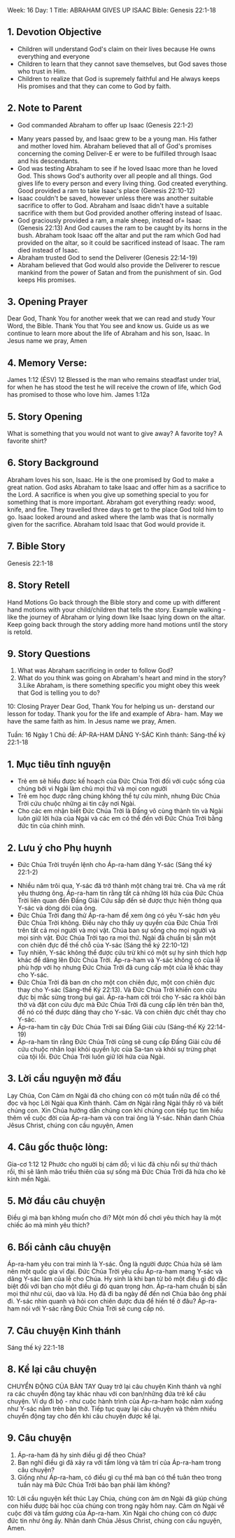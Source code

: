 Week: 16
Day: 1
Title: ABRAHAM GIVES UP ISAAC
Bible: Genesis 22:1-18
## 1. Devotion Objective
- Children will understand God's claim on their lives because He owns everything and everyone
- Children to learn that they cannot save themselves, but God saves those who trust in Him.
- Children to realize that God is supremely faithful and He always keeps His promises and that they can come to God by faith.

## 2. Note to Parent
* God commanded Abraham to offer up Isaac (Genesis 22:1-2)
- Many years passed by, and Isaac grew to be a young man. His father and mother loved him. Abraham believed that all of God's promises concerning the coming Deliver-E er were to be fulfilled through Isaac and his descendants.
- God was testing Abraham to see if he loved Isaac more than he loved God. This shows God's authority over all people and all things. God gives life to every person and every living thing. God created everything. Good provided a ram to take Isaac's place (Genesis 22:10-12)
- Isaac couldn't be saved, however unless there was another suitable sacrifice to offer to God. Abraham and Isaac didn't have a suitable sacrifice with them but God provided another offering instead of Isaac.
- God graciously provided a ram, a male sheep, instead of= Isaac (Genesis 22:13) And God causes the ram to be caught by its horns in the bush. Abraham took Isaac off the altar and put the ram which God had provided on the altar, so it could be sacrificed instead of Isaac. The ram died instead of Isaac.
- Abraham trusted God to send the Deliverer (Genesis 22:14-19)
- Abraham believed that God would also provide the Deliverer to rescue mankind from the power of Satan and from the punishment of sin. God keeps His promises.

## 3. Opening Prayer
 Dear God, Thank You for another week that we can read and study Your Word, the Bible. Thank You that You see and know us. Guide us as we continue to learn more about the life of Abraham and his son, Isaac. In Jesus name we pray, Amen

## 4. Memory Verse:
 James 1:12 (ÉSV) 12 Blessed is the man who remains steadfast under trial, for when he has stood the test he will receive the crown of life, which God has promised to those who love him. James 1:12a

## 5. Story Opening
What is something that you would not want to give away? A favorite toy? A favorite shirt?

## 6. Story Background
Abraham loves his son, Isaac. He is the one promised by God to make a great nation. God asks Abraham to take Isaac and offer him as a sacrifice to the Lord. A sacrifice is when you give up something special to you for something that is more important. Abraham got everything ready: wood, knife, and fire. They travelled three days to get to the place God told him to go. Isaac looked around and asked where the lamb was that is normally given for the sacrifice. Abraham told Isaac that God would provide it.
## 7. Bible Story
 Genesis 22:1-18

## 8. Story Retell
Hand Motions Go back through the Bible story and come up with different hand motions with your child/children that tells the story. Example walking - like the journey of Abraham or lying down like Isaac lying down on the altar. Keep going back through the story adding more hand motions until the story is retold.

## 9. Story Questions
 1. What was Abraham sacrificing in order to follow God?
2. What do you think was going on Abraham's heart and mind in the story?
3.Like Abraham, is there something specific you might obey this week that God is telling you to do?

10: Closing Prayer
 Dear God, Thank You for helping us un- derstand our lesson for today. Thank you for the life and example of Abra- ham. May we have the same faith as him. In Jesus name we pray, Amen.

Tuần: 16
Ngày 1
Chủ đề: ÁP-RA-HAM DÂNG Y-SÁC
Kinh thánh: Sáng-thế ký 22:1-18

## 1. Mục tiêu tĩnh nguyện
- Trẻ em sẽ hiểu được kế hoạch của Đức Chúa Trời đối với cuộc sống của chúng bởi vì Ngài làm chủ mọi thứ và mọi con người
- Trẻ em học được rằng chúng không thể tự cứu mình, nhưng Đức Chúa Trời cứu chuộc những ai tin cậy nơi Ngài.
- Cho các em nhận biết Đức Chúa Trời là Đấng vô cùng thành tín và Ngài luôn giữ lời hứa của Ngài và các em có thể đến với Đức Chúa Trời bằng đức tin của chính mình.

## 2. Lưu ý cho Phụ huynh
* Đức Chúa Trời truyền lệnh cho Áp-ra-ham dâng Y-sác (Sáng thế ký 22:1-2)
- Nhiều năm trôi qua, Y-sác đã trở thành một chàng trai trẻ. Cha và mẹ rất yêu thương ông. Áp-ra-ham tin rằng tất cả những lời hứa của Đức Chúa Trời liên quan đến Đấng Giải Cứu sắp đến sẽ được thực hiện thông qua Y-sác và dòng dõi của ông.
- Đức Chúa Trời đang thử Áp-ra-ham để xem ông có yêu Y-sác hơn yêu Đức Chúa Trời không. Điều này cho thấy uy quyền của Đức Chúa Trời trên tất cả mọi người và mọi vật. Chúa ban sự sống cho mọi người và mọi sinh vật. Đức Chúa Trời tạo ra mọi thứ. Ngài đã chuẩn bị sẵn một con chiên đực để thế chỗ của Y-sác (Sáng thế ký 22:10-12)
- Tuy nhiên, Y-sác không thể được cứu trừ khi có một sự hy sinh thích hợp khác để dâng lên Đức Chúa Trời. Áp-ra-ham và Y-sác không có của lễ phù hợp với họ nhưng Đức Chúa Trời đã cung cấp một của lễ khác thay cho Y-sác.
- Đức Chúa Trời đã ban ơn cho một con chiên đực, một con chiên đực thay cho Y-sác (Sáng-thế Ký 22:13). Và Đức Chúa Trời khiến con cừu đực bị mắc sừng trong bụi gai. Áp-ra-ham cởi trói cho Y-sác ra khỏi bàn thờ và đặt con cừu đực mà Đức Chúa Trời đã cung cấp lên trên bàn thờ, để nó có thể được dâng thay cho Y-sác. Và con chiên đực chết thay cho Y-sác.
- Áp-ra-ham tin cậy Đức Chúa Trời sai Đấng Giải cứu (Sáng-thế Ký 22:14-19)
- Áp-ra-ham tin rằng Đức Chúa Trời cũng sẽ cung cấp Đấng Giải cứu để cứu chuộc nhân loại khỏi quyền lực của Sa-tan và khỏi sự trừng phạt của tội lỗi. Đức Chúa Trời luôn giữ lời hứa của Ngài.

## 3. Lời cầu nguyện mở đầu
 Lạy Chúa, Con Cảm ơn Ngài đã cho chúng con có một tuần nữa để có thể đọc và học Lời Ngài qua Kinh thánh. Cảm ơn Ngài rằng Ngài thấy rõ và biết chúng con. Xin Chúa hướng dẫn chúng con khi chúng con tiếp tục tìm hiểu thêm về cuộc đời của Áp-ra-ham và con trai ông là Y-sác. Nhân danh Chúa Jêsus Christ, chúng con cầu nguyện, Amen

## 4. Câu gốc thuộc lòng:
 Gia-cơ 1:12
 12 Phước cho người bị cám dỗ; vì lúc đã chịu nổi sự thử thách rồi, thì sẽ lãnh mão triều thiên của sự sống mà Đức Chúa Trời đã hứa cho kẻ kính mến Ngài.

## 5. Mở đầu câu chuyện
Điều gì mà bạn không muốn cho đi? Một món đồ chơi yêu thích hay là một chiếc áo  mà mình yêu thích?

## 6. Bối cảnh câu chuyện
Áp-ra-ham yêu con trai mình là Y-sác. Ông là người được Chúa hứa sẽ làm nên một quốc gia vĩ đại. Đức Chúa Trời yêu cầu Áp-ra-ham mang Y-sác và dâng Y-sác làm của lễ cho Chúa. Hy sinh là khi bạn từ bỏ một điều gì đó đặc biệt đối với bạn cho một điều gì đó quan trọng hơn. Áp-ra-ham chuẩn bị sẵn mọi thứ như củi, dao và lửa. Họ đã đi ba ngày để đến nơi Chúa bảo ông phải đi. Y-sác nhìn quanh và hỏi con chiên được đưa để hiến tế ở đâu? Áp-ra-ham nói với Y-sác rằng Đức Chúa Trời sẽ cung cấp nó.
## 7. Câu chuyện Kinh thánh
 Sáng thế ký 22:1-18

## 8. Kể lại câu chuyện
CHUYỂN ĐỘNG CỦA BÀN TAY
Quay trở lại câu chuyện Kinh thánh và nghĩ ra các chuyển động tay khác nhau với con bạn/những đứa trẻ kể câu chuyện. Ví dụ đi bộ - như cuộc hành trình của Áp-ra-ham hoặc nằm xuống như Y-sác nằm trên bàn thờ. Tiếp tục quay lại câu chuyện và thêm nhiều chuyển động tay cho đến khi câu chuyện được kể lại.

## 9. Câu chuyện
1. Áp-ra-ham đã hy sinh điều gì để theo Chúa?
2. Bạn nghĩ điều gì đã xảy ra với tấm lòng và tâm trí của Áp-ra-ham trong câu chuyện?
3. Giống như Áp-ra-ham, có điều gì cụ thể mà bạn có thể tuân theo trong tuần này mà Đức Chúa Trời bảo bạn phải làm không?

10: Lời cầu nguyện kết thúc
 Lạy Chúa, chúng con ảm ơn Ngài đã giúp chúng con hiểu được bài học của chúng con  trong ngày hôm nay. Cảm ơn Ngài về cuộc đời và tấm gương của Áp-ra-ham. Xin Ngài cho chúng con có được đức tin như ông ấy. Nhân danh Chúa Jêsus Christ, chúng con cầu nguyện, Amen.